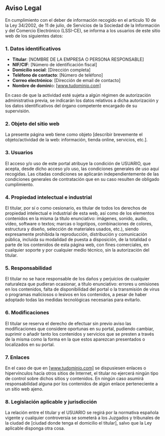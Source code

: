 ## Aviso Legal

En cumplimiento con el deber de información recogido en el artículo 10 de la Ley 34/2002, de 11 de julio, de Servicios de la Sociedad de la Información y del Comercio Electrónico (LSSI-CE), se informa a los usuarios de este sitio web de los siguientes datos:

### 1. Datos identificativos

- **Titular**: [NOMBRE DE LA EMPRESA O PERSONA RESPONSABLE]
- **NIF/CIF**: [Número de identificación fiscal]
- **Domicilio social**: [Dirección completa]
- **Teléfono de contacto**: [Número de teléfono]
- **Correo electrónico**: [Dirección de email de contacto]
- **Nombre de domini**o: [www.tudominio.com]

En caso de que la actividad esté sujeta a algún régimen de autorización administrativa previa, se indicarán los datos relativos a dicha autorización y los datos identificativos del órgano competente encargado de su supervisión.

### 2. Objeto del sitio web

La presente página web tiene como objeto [describir brevemente el objeto/actividad de la web: información, tienda online, servicios, etc.].

### 3. Usuarios

El acceso y/o uso de este portal atribuye la condición de USUARIO, que acepta, desde dicho acceso y/o uso, las condiciones generales de uso aquí recogidas. Las citadas condiciones se aplicarán independientemente de las condiciones generales de contratación que en su caso resulten de obligado cumplimiento.

### 4. Propiedad intelectual e industrial

El titular, por sí o como cesionario, es titular de todos los derechos de propiedad intelectual e industrial de esta web, así como de los elementos contenidos en la misma (a título enunciativo: imágenes, sonido, audio, vídeo, software o textos; marcas o logotipos, combinaciones de colores, estructura y diseño, selección de materiales usados, etc.), siendo expresamente prohibida la reproducción, distribución y comunicación pública, incluida su modalidad de puesta a disposición, de la totalidad o parte de los contenidos de esta página web, con fines comerciales, en cualquier soporte y por cualquier medio técnico, sin la autorización del titular.

### 5. Responsabilidad

El titular no se hace responsable de los daños y perjuicios de cualquier naturaleza que pudieran ocasionar, a título enunciativo: errores u omisiones en los contenidos, falta de disponibilidad del portal o la transmisión de virus o programas maliciosos o lesivos en los contenidos, a pesar de haber adoptado todas las medidas tecnológicas necesarias para evitarlo.

### 6. Modificaciones

El titular se reserva el derecho de efectuar sin previo aviso las modificaciones que considere oportunas en su portal, pudiendo cambiar, suprimir o añadir tanto los contenidos y servicios que se presten a través de la misma como la forma en la que estos aparezcan presentados o localizados en su portal.

### 7. Enlaces

En el caso de que en [www.tudominio.com] se dispusiesen enlaces o hipervínculos hacía otros sitios de Internet, el titular no ejercerá ningún tipo de control sobre dichos sitios y contenidos. En ningún caso asumirá responsabilidad alguna por los contenidos de algún enlace perteneciente a un sitio web ajeno.

### 8. Legislación aplicable y jurisdicción

La relación entre el titular y el USUARIO se regirá por la normativa española vigente y cualquier controversia se someterá a los Juzgados y tribunales de la ciudad de [ciudad donde tenga el domicilio el titular], salvo que la Ley aplicable disponga otra cosa.